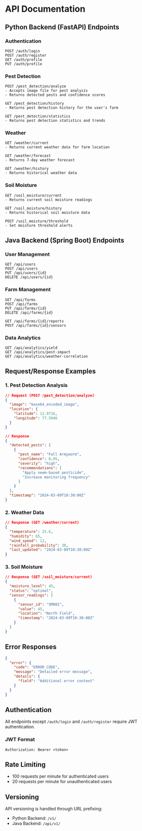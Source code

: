 # API Documentation

## Python Backend (FastAPI) Endpoints

### Authentication
```http
POST /auth/login
POST /auth/register
GET /auth/profile
PUT /auth/profile
```

### Pest Detection
```http
POST /pest_detection/analyze
- Accepts image file for pest analysis
- Returns detected pests and confidence scores

GET /pest_detection/history
- Returns pest detection history for the user's farm

GET /pest_detection/statistics
- Returns pest detection statistics and trends
```

### Weather
```http
GET /weather/current
- Returns current weather data for farm location

GET /weather/forecast
- Returns 7-day weather forecast

GET /weather/history
- Returns historical weather data
```

### Soil Moisture
```http
GET /soil_moisture/current
- Returns current soil moisture readings

GET /soil_moisture/history
- Returns historical soil moisture data

POST /soil_moisture/threshold
- Set moisture threshold alerts
```

## Java Backend (Spring Boot) Endpoints

### User Management
```http
GET /api/users
POST /api/users
PUT /api/users/{id}
DELETE /api/users/{id}
```

### Farm Management
```http
GET /api/farms
POST /api/farms
PUT /api/farms/{id}
DELETE /api/farms/{id}

GET /api/farms/{id}/reports
POST /api/farms/{id}/sensors
```

### Data Analytics
```http
GET /api/analytics/yield
GET /api/analytics/pest-impact
GET /api/analytics/weather-correlation
```

## Request/Response Examples

### 1. Pest Detection Analysis
```json
// Request (POST /pest_detection/analyze)
{
  "image": "base64_encoded_image",
  "location": {
    "latitude": 12.9716,
    "longitude": 77.5946
  }
}

// Response
{
  "detected_pests": [
    {
      "pest_name": "Fall Armyworm",
      "confidence": 0.95,
      "severity": "high",
      "recommendations": [
        "Apply neem-based pesticide",
        "Increase monitoring frequency"
      ]
    }
  ],
  "timestamp": "2024-03-09T10:30:00Z"
}
```

### 2. Weather Data
```json
// Response (GET /weather/current)
{
  "temperature": 25.6,
  "humidity": 65,
  "wind_speed": 12,
  "rainfall_probability": 30,
  "last_updated": "2024-03-09T10:30:00Z"
}
```

### 3. Soil Moisture
```json
// Response (GET /soil_moisture/current)
{
  "moisture_level": 45,
  "status": "optimal",
  "sensor_readings": [
    {
      "sensor_id": "SM001",
      "value": 45,
      "location": "North Field",
      "timestamp": "2024-03-09T10:30:00Z"
    }
  ]
}
```

## Error Responses
```json
{
  "error": {
    "code": "ERROR_CODE",
    "message": "Detailed error message",
    "details": {
      "field": "Additional error context"
    }
  }
}
```

## Authentication
All endpoints except `/auth/login` and `/auth/register` require JWT authentication.

### JWT Format
```
Authorization: Bearer <token>
```

## Rate Limiting
- 100 requests per minute for authenticated users
- 20 requests per minute for unauthenticated users

## Versioning
API versioning is handled through URL prefixing:
- Python Backend: `/v1/`
- Java Backend: `/api/v1/` 
